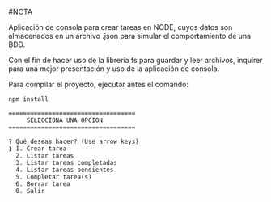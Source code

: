 #NOTA

Aplicación de consola para crear tareas en NODE, cuyos datos son almacenados en un archivo .json para simular el comportamiento de una BDD.

Con el fin de hacer uso de la librería fs para guardar y leer archivos, inquirer para una mejor presentación y uso de la aplicación de consola.

Para compilar el proyecto, ejecutar antes el comando: 

```
npm install
```

```
===================================
     SELECCIONA UNA OPCION         
===================================

? Qué deseas hacer? (Use arrow keys)
❯ 1. Crear tarea 
  2. Listar tareas 
  3. Listar tareas completadas 
  4. Listar tareas pendientes 
  5. Completar tarea(s) 
  6. Borrar tarea 
  0. Salir 
```